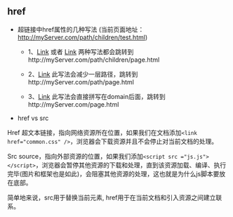 ## href

* 超链接中href属性的几种写法
(当前页面地址：http://myServer.com/path/children/test.html)
  
  - 1、<a href="page.html">Link</a>  或者 <a href="./page.html">Link</a>
    两种写法都会跳转到http://myServer.com/path/children/page.html
    
  - 2、<a href="../page.html">Link</a>
    此写法会减少一层路径，跳转到http://myServer.com/path/page.html
    
  - 3、<a href="/page.html">Link</a>
    此写法会直接拼写在domain后面，跳转到http://myServer.com/page.html


* href vs src

Href 超文本链接，指向网络资源所在位置，如果我们在文档添加`<link href="common.css" />`，浏览器会下载资源并且不会停止对当前文档的处理。

Src source，指向外部资源的位置，如果我们添加`<script src ="js.js"></script>`，浏览器会暂停其他资源的下载和处理，直到该资源加载、编译、执行完毕(图片和框架也是如此)，会阻塞其他资源的处理，这也就是为什么js脚本要放在底部。

简单地来说，src用于替换当前元素, href用于在当前文档和引入资源之间建立联系。